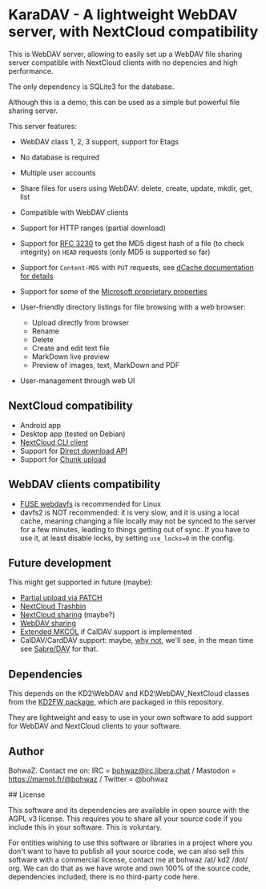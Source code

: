# KaraDAV - A lightweight WebDAV server, with NextCloud compatibility

This is WebDAV server, allowing to easily set up a WebDAV file sharing server compatible with NextCloud clients with no depencies and high performance.

The only dependency is SQLite3 for the database.

Although this is a demo, this can be used as a simple but powerful file sharing server.

This server features:

* WebDAV class 1, 2, 3 support, support for Etags
* No database is required
* Multiple user accounts
* Share files for users using WebDAV: delete, create, update, mkdir, get, list
* Compatible with WebDAV clients
* Support for HTTP ranges (partial download)
* Support for [RFC 3230](https://greenbytes.de/tech/webdav/rfc3230.xhtml) to get the MD5 digest hash of a file (to check integrity) on `HEAD` requests (only MD5 is supported so far)
* Support for `Content-MD5` with `PUT` requests, see [dCache documentation for details](https://dcache.org/old/manuals/UserGuide-6.0/webdav.shtml#checksums)
* Support for some of the [Microsoft proprietary properties](https://greenbytes.de/tech/webdav/webdavfaq.html)

* User-friendly directory listings for file browsing with a web browser:
	* Upload directly from browser
	* Rename
	* Delete
	* Create and edit text file
	* MarkDown live preview
	* Preview of images, text, MarkDown and PDF
* User-management through web UI

## NextCloud compatibility

* Android app
* Desktop app (tested on Debian)
* [NextCloud CLI client](https://docs.nextcloud.com/desktop/3.5/advancedusage.html)
* Support for [Direct download API](https://docs.nextcloud.com/server/latest/developer_manual/client_apis/OCS/ocs-api-overview.html#direct-download)
* Support for [Chunk upload](https://docs.nextcloud.com/server/latest/developer_manual/client_apis/WebDAV/chunking.html)

## WebDAV clients compatibility

* [FUSE webdavfs](https://github.com/miquels/webdavfs) is recommended for Linux
* davfs2 is NOT recommended: it is very slow, and it is using a local cache, meaning changing a file locally may not be synced to the server for a few minutes, leading to things getting out of sync. If you have to use it, at least disable locks, by setting `use_locks=0` in the config.

## Future development

This might get supported in future (maybe):

* [Partial upload via PATCH](https://github.com/miquels/webdav-handler-rs/blob/master/doc/SABREDAV-partialupdate.md)
* [NextCloud Trashbin](https://docs.nextcloud.com/server/latest/developer_manual/client_apis/WebDAV/trashbin.html)
* [NextCloud sharing](https://docs.nextcloud.com/server/latest/developer_manual/client_apis/OCS/ocs-share-api.html) (maybe?)
* [WebDAV sharing](https://evertpot.com/webdav-caldav-carddav-sharing/)
* [Extended MKCOL](https://www.rfc-editor.org/rfc/rfc5689) if CalDAV support is implemented
* CalDAV/CardDAV support: maybe, [why not](https://evertpot.com/227/), we'll see, in the mean time see [Sabre/DAV](https://sabre.io/dav/) for that.

## Dependencies

This depends on the KD2\WebDAV and KD2\WebDAV_NextCloud classes from the [KD2FW package](https://fossil.kd2.org/kd2fw/), which are packaged in this repository.

They are lightweight and easy to use in your own software to add support for WebDAV and NextCloud clients to your software.

## Author

BohwaZ. Contact me on: IRC = bohwaz@irc.libera.chat / Mastodon = https://mamot.fr/@bohwaz / Twitter = @bohwaz

## License

This software and its dependencies are available in open source with the AGPL v3 license. This requires you to share all your source code if you include this in your software. This is voluntary.

For entities wishing to use this software or libraries in a project where you don't want to have to publish all your source code, we can also sell this software with a commercial license, contact me at bohwaz /at/ kd2 /dot/ org. We can do that as we have wrote and own 100% of the source code, dependencies included, there is no third-party code here.
